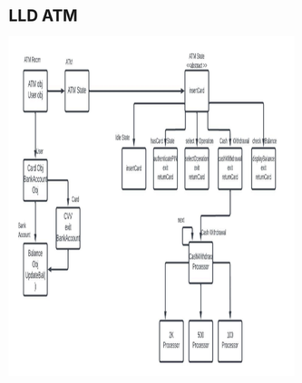 # LLD ATM


<img  align="left" alt="Git" width="600px" height="600px" 
     src="https://github.com/sat5297/LowLevelDesign/blob/master/ATM/ATM.jpeg" />
